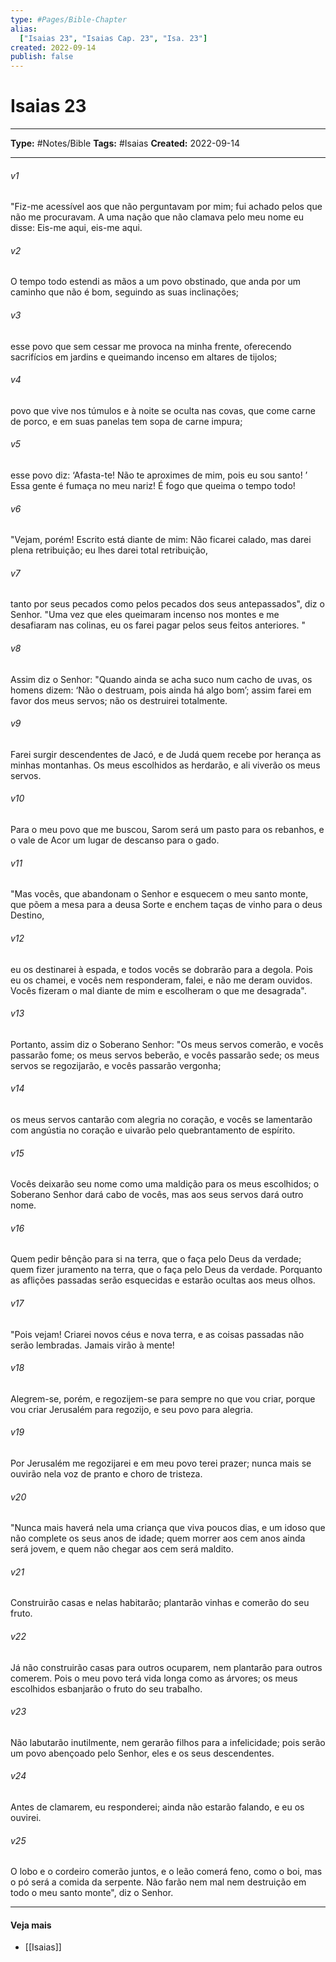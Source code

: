 ```yaml
---
type: #Pages/Bible-Chapter
alias:
  ["Isaias 23", "Isaias Cap. 23", "Isa. 23"]
created: 2022-09-14
publish: false
---
```


# Isaias 23

---

**Type:** #Notes/Bible
**Tags:** #Isaias
**Created:** 2022-09-14

---

###### v1
"Fiz-me acessível aos que não perguntavam por mim; fui achado pelos que não me procuravam. A uma nação que não clamava pelo meu nome eu disse: Eis-me aqui, eis-me aqui.
###### v2
O tempo todo estendi as mãos a um povo obstinado, que anda por um caminho que não é bom, seguindo as suas inclinações;
###### v3
esse povo que sem cessar me provoca na minha frente, oferecendo sacrifícios em jardins e queimando incenso em altares de tijolos;
###### v4
povo que vive nos túmulos e à noite se oculta nas covas, que come carne de porco, e em suas panelas tem sopa de carne impura;
###### v5
esse povo diz: ‘Afasta-te! Não te aproximes de mim, pois eu sou santo! ’ Essa gente é fumaça no meu nariz! É fogo que queima o tempo todo!
###### v6
"Vejam, porém! Escrito está diante de mim: Não ficarei calado, mas darei plena retribuição; eu lhes darei total retribuição,
###### v7
tanto por seus pecados como pelos pecados dos seus antepassados", diz o Senhor. "Uma vez que eles queimaram incenso nos montes e me desafiaram nas colinas, eu os farei pagar pelos seus feitos anteriores. "
###### v8
Assim diz o Senhor: "Quando ainda se acha suco num cacho de uvas, os homens dizem: ‘Não o destruam, pois ainda há algo bom’; assim farei em favor dos meus servos; não os destruirei totalmente.
###### v9
Farei surgir descendentes de Jacó, e de Judá quem recebe por herança as minhas montanhas. Os meus escolhidos as herdarão, e ali viverão os meus servos.
###### v10
Para o meu povo que me buscou, Sarom será um pasto para os rebanhos, e o vale de Acor um lugar de descanso para o gado.
###### v11
"Mas vocês, que abandonam o Senhor e esquecem o meu santo monte, que põem a mesa para a deusa Sorte e enchem taças de vinho para o deus Destino,
###### v12
eu os destinarei à espada, e todos vocês se dobrarão para a degola. Pois eu os chamei, e vocês nem responderam, falei, e não me deram ouvidos. Vocês fizeram o mal diante de mim e escolheram o que me desagrada".
###### v13
Portanto, assim diz o Soberano Senhor: "Os meus servos comerão, e vocês passarão fome; os meus servos beberão, e vocês passarão sede; os meus servos se regozijarão, e vocês passarão vergonha;
###### v14
os meus servos cantarão com alegria no coração, e vocês se lamentarão com angústia no coração e uivarão pelo quebrantamento de espírito.
###### v15
Vocês deixarão seu nome como uma maldição para os meus escolhidos; o Soberano Senhor dará cabo de vocês, mas aos seus servos dará outro nome.
###### v16
Quem pedir bênção para si na terra, que o faça pelo Deus da verdade; quem fizer juramento na terra, que o faça pelo Deus da verdade. Porquanto as aflições passadas serão esquecidas e estarão ocultas aos meus olhos.
###### v17
"Pois vejam! Criarei novos céus e nova terra, e as coisas passadas não serão lembradas. Jamais virão à mente!
###### v18
Alegrem-se, porém, e regozijem-se para sempre no que vou criar, porque vou criar Jerusalém para regozijo, e seu povo para alegria.
###### v19
Por Jerusalém me regozijarei e em meu povo terei prazer; nunca mais se ouvirão nela voz de pranto e choro de tristeza.
###### v20
"Nunca mais haverá nela uma criança que viva poucos dias, e um idoso que não complete os seus anos de idade; quem morrer aos cem anos ainda será jovem, e quem não chegar aos cem será maldito.
###### v21
Construirão casas e nelas habitarão; plantarão vinhas e comerão do seu fruto.
###### v22
Já não construirão casas para outros ocuparem, nem plantarão para outros comerem. Pois o meu povo terá vida longa como as árvores; os meus escolhidos esbanjarão o fruto do seu trabalho.
###### v23
Não labutarão inutilmente, nem gerarão filhos para a infelicidade; pois serão um povo abençoado pelo Senhor, eles e os seus descendentes.
###### v24
Antes de clamarem, eu responderei; ainda não estarão falando, e eu os ouvirei.
###### v25
O lobo e o cordeiro comerão juntos, e o leão comerá feno, como o boi, mas o pó será a comida da serpente. Não farão nem mal nem destruição em todo o meu santo monte", diz o Senhor.


---

#### Veja mais

- [[Isaias]]

